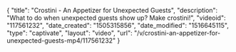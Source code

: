{
    "title": "Crostini - An Appetizer for Unexpected Guests",
    "description": "What to do when unexpected guests show up? Make crostini!",
    "videoid": "117561232",
    "date_created": "1505315856",
    "date_modified": "1516645115",
    "type": "captivate",
    "layout": "video",
    "url": "\/v\/crostini-an-appetizer-for-unexpected-guests-mp4\/117561232"
}